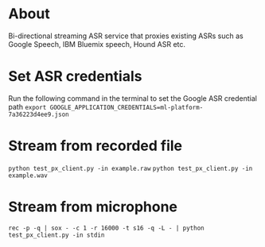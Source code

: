 # About
Bi-directional streaming ASR service that proxies existing ASRs such as Google Speech, IBM Bluemix speech, Hound ASR etc.

# Set ASR credentials
Run the following command in the terminal to set the Google ASR credential path
`export GOOGLE_APPLICATION_CREDENTIALS=ml-platform-7a36223d4ee9.json`

# Stream from recorded file 
`python test_px_client.py -in example.raw`
`python test_px_client.py -in example.wav`

# Stream from microphone 
`rec -p -q | sox - -c 1 -r 16000 -t s16 -q -L - | python test_px_client.py -in stdin`
